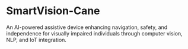 # SmartVision-Cane
An AI-powered assistive device enhancing navigation, safety, and independence for visually impaired individuals through computer vision, NLP, and IoT integration.
